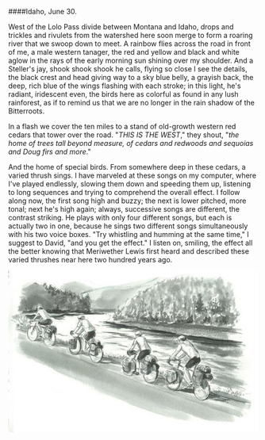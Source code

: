 ####Idaho, June 30.

 West of the Lolo Pass divide between Montana and Idaho, drops and trickles and rivulets from the watershed here soon merge to form a roaring river that we swoop down to meet. A rainbow flies across the road in front of me, a male western tanager, the red and yellow and black and white aglow in the rays of the early morning sun shining over my shoulder. And a Steller's jay, shook shook shook he calls, flying so close I see the details, the black crest and head giving way to a sky blue belly, a grayish back, the deep, rich blue of the wings flashing with each stroke; in this light, he's radiant, iridescent even, the birds here as colorful as found in any lush rainforest, as if to remind us that we are no longer in the rain shadow of the Bitterroots. 


In a flash we cover the ten miles to a stand of old-growth western red cedars that tower over the road. "_THIS IS THE WEST_," they shout, "_the home of trees tall beyond measure, of cedars and redwoods and sequoias and Doug firs and more_." 

And the home of special birds. From somewhere deep in these cedars, a varied thrush sings. I have marveled at these songs on my computer, where I've played endlessly, slowing them down and speeding them up, listening to long sequences and trying to comprehend the overall effect. I follow along now, the first song high and buzzy; the next is lower pitched, more tonal; next he's high again; always, successive songs are different, the contrast striking. He plays with only four different songs, but each is actually two in one, because he sings two different songs simultaneously with his two voice boxes. "Try whistling and humming at the same time," I suggest to David, "and you get the effect." I listen on, smiling, the effect all the better knowing that Meriwether Lewis first heard and described these varied thrushes near here two hundred years ago. 

![Idaho](../look_inside_images/Idaho-2.jpg)
